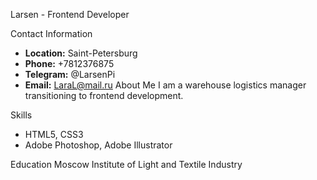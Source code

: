 Larsen - Frontend Developer

Contact Information
- **Location:** Saint-Petersburg
- **Phone:** +7812376875
- **Telegram:** @LarsenPi
- **Email:** LaraL@mail.ru
About Me
I am a warehouse logistics manager transitioning to frontend development.

Skills
- HTML5, CSS3
- Adobe Photoshop, Adobe Illustrator

Education
Moscow Institute of Light and Textile Industry
